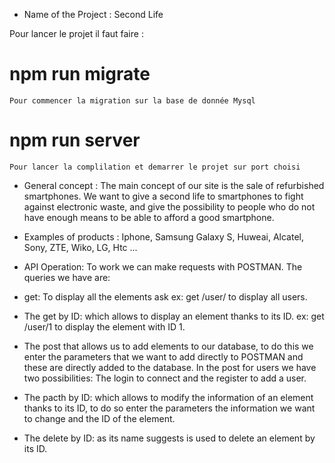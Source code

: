 - Name of the Project : Second Life

Pour lancer le projet il faut faire :
# npm run migrate 
    Pour commencer la migration sur la base de donnée Mysql
# npm run server
    Pour lancer la complilation et demarrer le projet sur port choisi

    
- General concept : The main concept of our site is the sale of refurbished smartphones. We want to give a second life to smartphones to fight against electronic waste, and give the possibility to people who do not have enough means to be able to afford a good smartphone.

- Examples of products : Iphone, Samsung Galaxy S, Huweai, Alcatel, Sony, ZTE, Wiko, LG, Htc ... 

- API Operation:
To work we can make requests with POSTMAN.
The queries we have are:
* get: To display all the elements ask
ex: get /user/ to display all users.

* The get by ID: which allows to display an element thanks to its ID.
ex: get /user/1 to display the element with ID 1.

* The post that allows us to add elements to our database,
to do this we enter the parameters that we want to add directly to POSTMAN and these are directly added to the database.
    In the post for users we have two possibilities: The login to connect and the register to add a user.

* The pacth by ID: which allows to modify the information of an element thanks to its ID, to do so enter the parameters the information we want to change and the ID of the element.

* The delete by ID: as its name suggests is used to delete an element by its ID.
